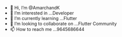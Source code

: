 - 👋 Hi, I’m @AmarchandK
- 👀 I’m interested in ...Developer
- 🌱 I’m currently learning ...Flutter
- 💞️ I’m looking to collaborate on ...Flutter Community
- 📫 How to reach me ...9645686644

<!---
AmarchandK/AmarchandK is a ✨ special ✨ repository because its `README.md` (this file) appears on your GitHub profile.
You can click the Preview link to take a look at your changes.
--->
